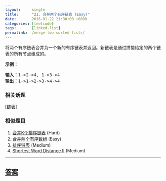```yaml
---
layout:     single
title:      "21. 合并两个有序链表 (Easy)"
date:       2016-01-22 21:30:00 +0800
categories: [leetcode]
tags:       [linked-list]
permalink:  /merge-two-sorted-lists/
---
```


<p>将两个有序链表合并为一个新的有序链表并返回。新链表是通过拼接给定的两个链表的所有节点组成的。&nbsp;</p>

<p><strong>示例：</strong></p>

<pre><strong>输入：</strong>1-&gt;2-&gt;4, 1-&gt;3-&gt;4
<strong>输出：</strong>1-&gt;1-&gt;2-&gt;3-&gt;4-&gt;4
</pre>

### 相关话题
  [[链表](https://github.com/openset/leetcode/tree/master/tag/linked-list/README.md)]

### 相似题目
  1. [合并K个排序链表](/merge-k-sorted-lists) (Hard)
  1. [合并两个有序数组](/merge-sorted-array) (Easy)
  1. [排序链表](/sort-list) (Medium)
  1. [Shortest Word Distance II](/shortest-word-distance-ii) (Medium)

---

## [答案](https://github.com/openset/leetcode/tree/master/problems/merge-two-sorted-lists)
